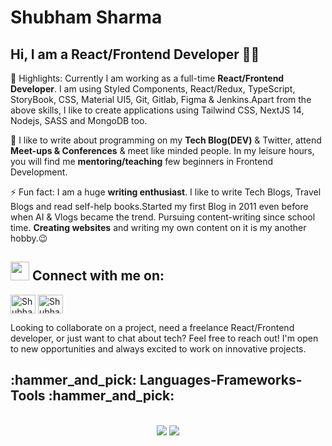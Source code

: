 # <strong>Shubham Sharma</strong>

##  Hi, I am a React/Frontend Developer 👩‍💻

🔭 Highlights: Currently I am working as a full-time <strong>React/Frontend Developer</strong>. I am using Styled Components, React/Redux, TypeScript, StoryBook, CSS, Material UI5, Git, Gitlab, Figma & Jenkins.Apart from the above skills, I like to create applications using Tailwind CSS, NextJS 14, Nodejs, SASS and MongoDB too.

👯 I like to write about programming on my <strong>Tech Blog(DEV)</strong> & Twitter, attend <strong>Meet-ups & Conferences</strong> & meet like minded people. In my leisure hours, you will find me <strong>mentoring/teaching</strong> few beginners in Frontend Development.

⚡ Fun fact: I am a huge <strong>writing enthusiast</strong>. I like to write Tech Blogs, Travel Blogs and read self-help books.Started my first Blog in 2011 even before when AI & Vlogs became the trend. Pursuing content-writing since school time. <strong>Creating websites</strong> and writing my own content on it is my another hobby.😉

## <img src="https://media.giphy.com/media/iY8CRBdQXODJSCERIr/giphy.gif" width="30px"> Connect with me on:
<p align="left">
 
<a href="https://www.instagram.com/shubham.jsx?igsh=mw5wnhq0ohd1dw5zbq==" target="blank"><img align="center" src="https://raw.githubusercontent.com/rahuldkjain/github-profile-readme-generator/master/src/images/icons/Social/instagram.svg" alt="Shubham's Twitter profile" height="30" width="40" /></a>
<a href="https://www.linkedin.com/in/shubham-sharma-b84090227/?utm_source=share&utm_campaign=share_via&utm_content=profile&utm_medium=android_app" target="blank"><img align="center" src="https://raw.githubusercontent.com/rahuldkjain/github-profile-readme-generator/master/src/images/icons/Social/linked-in-alt.svg" alt="Shubham's Linkedin profile" height="30" width="40" /></a>
</p>
Looking to collaborate on a project, need a freelance React/Frontend developer, or just want to chat about tech? Feel free to reach out! I'm open to new opportunities and always excited to work on innovative projects.
<br/>
 
<h2>:hammer_and_pick: Languages-Frameworks-Tools :hammer_and_pick:</h2>
<br/>
<div align="center">
    <img src="https://skillicons.dev/icons?i=react,bootstrap,mui,html,css,vscode,github,figma,tailwind,git" />
    <img src="https://skillicons.dev/icons?i=nodejs,javascript,typescript,express,firebase,mongodb,nextjs" /><br>
</div>

<br/>

</div>
